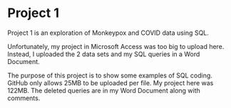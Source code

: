 # Project 1

Project 1 is an exploration of Monkeypox and COVID data using SQL.

Unfortunately, my project in Microsoft Access was too big to upload here. Instead, I uploaded the 2 data sets and my SQL queries in a Word Document.

The purpose of this project is to show some examples of SQL coding. GitHub only allows 25MB to be uploaded per file. My project here was 122MB. The deleted queries are in my Word Document along with comments.

